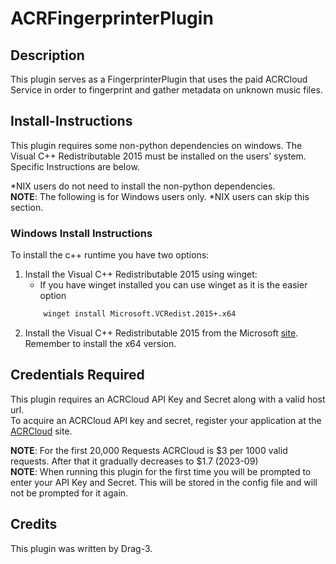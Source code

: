 # ACRFingerprinterPlugin

## Description
This plugin serves as a FingerprinterPlugin that uses the paid ACRCloud Service in order to fingerprint and gather metadata on unknown music files.

## Install-Instructions

This plugin requires some non-python dependencies on windows. The Visual C++ Redistributable 2015 must be installed on the users' system. Specific Instructions are below.

*NIX users do not need to install the non-python dependencies.  
**NOTE**: The following is for Windows users only. *NIX users can skip this section.

### Windows Install Instructions
To install the c++ runtime you have two options: 
1. Install the Visual C++ Redistributable 2015 using winget:
    - If you have winget installed you can use winget as it is the easier option
    ```bash
        winget install Microsoft.VCRedist.2015+.x64
    ```
2. Install the Visual C++ Redistributable 2015 from the Microsoft [site](https://www.microsoft.com/en-us/download/details.aspx?id=48145). Remember to install the x64 version.

## Credentials Required
This plugin requires an ACRCloud API Key and Secret along with a valid host url.  
To acquire an ACRCloud API key and secret, register your application at the [ACRCloud](https://console.acrcloud.com/signup) site.  


**NOTE**: For the first 20,000 Requests ACRCloud is $3 per 1000 valid requests. After that it gradually decreases to $1.7 (2023-09)   
**NOTE**: When running this plugin for the first time you will be prompted to enter your API Key and Secret. This will be stored in the config file and will not be prompted for it again.

## Credits
This plugin was written by Drag-3.